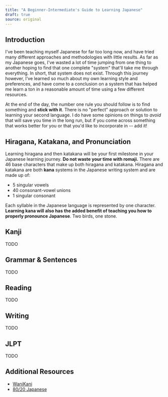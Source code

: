 ```yaml
---
title: "A Beginner-Intermediate's Guide to Learning Japanese"
draft: true
source: original
---
```


## Introduction
I've been teaching myself Japanese for far too long now, and have tried many different approaches and methodologies with little results. As far as my Japanese goes, I've wasted a lot of time jumping from one thing to another hoping to find that one complete "system" that'll take me through everything. In short, that system does not exist. Through this journey however, I've learned so much about my own learning style and preferences, and have come to a conclusion on a system that has helped me learn a ton in a reasonable amount of time using a few different resources.

At the end of the day, the number one rule you should follow is to find something and **stick with it**. There is no "perfect" approach or solution to learning your second language. I do have some opinions on things to _avoid_ that will save you time in the long run, but if you come across something that works better for you or that you'd like to incorporate in -- add it!

## Hiragana, Katakana, and Pronunciation
Learning hiragana and then katakana will be your first milestone in your Japanese learning journey. **Do not waste your time with romaji.** There are 46 base characters that make up both hiragana and katakana. Hiragana and katakana are both **kana** systems in the Japanese writing system and are made up of:

- 5 singular vowels
- 40 consonant-vowel unions
- 1 singular consonant

Each syllable in the Japanese language is represented by one character. **Learning kana will also has the added benefit of teaching you how to properly pronounce Japanese**. Two birds, one stone.

## Kanji
TODO

## Grammar & Sentences
TODO

## Reading
TODO

## Writing
TODO

## JLPT
TODO

## Additional Resources
- [WaniKani](https://www.wanikani.com/)
- [80/20 Japanese](https://8020japanese.com/)
